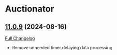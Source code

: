 # Auctionator

## [11.0.9](https://github.com/Auctionator/Auctionator/tree/11.0.9) (2024-08-16)
[Full Changelog](https://github.com/Auctionator/Auctionator/compare/11.0.8...11.0.9) 

- Remove unneeded timer delaying data processing  
